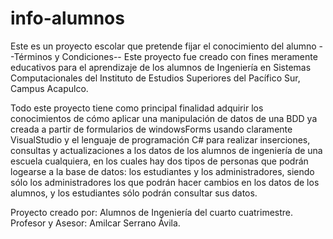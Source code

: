 # info-alumnos
Este es un proyecto escolar que pretende fijar el conocimiento del alumno
                            --Términos y Condiciones--
Este proyecto fue creado con fines meramente educativos para el aprendizaje de 
los alumnos de Ingeniería en Sistemas Computacionales del Instituto de Estudios
               Superiores del Pacífico Sur, Campus Acapulco.

 Todo este proyecto tiene como principal finalidad adquirir los conocimientos de cómo
  aplicar una manipulación de datos de una BDD ya creada a partir de formularios de 
  windowsForms usando claramente VisualStudio y el lenguaje de programación C# para
realizar inserciones, consultas y actualizaciones a los datos de los alumnos de ingeniería
de una escuela cualquiera, en los cuales hay dos tipos de personas que podrán logearse a 
la base de datos: los estudiantes y los administradores, siendo sólo los administradores
los que podrán hacer cambios en los datos de los alumnos, y los estudiantes sólo podrán
                                consultar sus datos.



Proyecto creado por: Alumnos de Ingeniería del cuarto cuatrimestre.
Profesor y Asesor: Amilcar Serrano Ávila.

